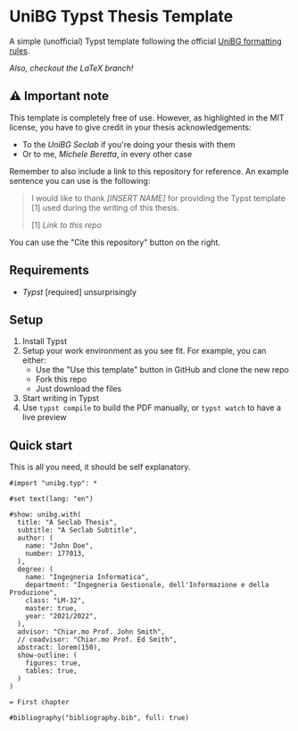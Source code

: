 # UniBG Typst Thesis Template

A simple (unofficial) Typst template following the official
[UniBG formatting rules](https://www.unibg.it/studiare/frequentare/laurearsi/frontespizi).

*Also, checkout the LaTeX branch!*

## :warning: Important note

This template is completely free of use.
However, as highlighted in the MIT license, you have to give credit in your thesis
acknowledgements:
- To the *UniBG Seclab* if you're doing your thesis with them
- Or to me, *Michele Beretta*, in every other case

Remember to also include a link to this repository for reference.
An example sentence you can use is the following:

> I would like to thank *[INSERT NAME]* for providing the Typst template [1] used
> during the writing of this thesis.
>
> [1] *Link to this repo*

You can use the "Cite this repository" button on the right.

## Requirements

- *Typst* [required] unsurprisingly

## Setup

1. Install Typst
2. Setup your work environment as you see fit. For example, you can either:
   - Use the "Use this template" button in GitHub and clone the new repo
   - Fork this repo
   - Just download the files
3. Start writing in Typst
4. Use `typst compile` to build the PDF manually, or `typst watch` to have a live
   preview

## Quick start

This is all you need, it should be self explanatory.

```typst
#import "unibg.typ": *

#set text(lang: "en")

#show: unibg.with(
  title: "A Seclab Thesis",
  subtitle: "A Seclab Subtitle",
  author: (
    name: "John Doe",
    number: 177013,
  ),
  degree: (
    name: "Ingegneria Informatica",
    department: "Ingegneria Gestionale, dell'Informazione e della Produzione",
    class: "LM-32",
    master: true,
    year: "2021/2022",
  ),
  advisor: "Chiar.mo Prof. John Smith",
  // coadvisor: "Chiar.mo Prof. Ed Smith",
  abstract: lorem(150),
  show-outline: (
    figures: true,
    tables: true,
  )
)

= First chapter

#bibliography("bibliography.bib", full: true)
```
